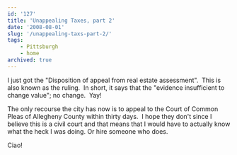 ```yaml
---
id: '127'
title: 'Unappealing Taxes, part 2'
date: '2008-08-01'
slug: '/unappealing-taxs-part-2/'
tags:
    - Pittsburgh
    - home
archived: true
---
```


I just got the "Disposition of appeal from real estate assessment".  This is
also known as the ruling.  In short, it says that the "evidence insufficient
to change value"; no change.  Yay!

The only recourse the city has now is to appeal to the Court of Common Pleas
of Allegheny County within thirty days.  I hope they don't since I believe
this is a civil court and that means that I would have to actually know what
the heck I was doing. Or hire someone who does.

Ciao!<!-- more -->
